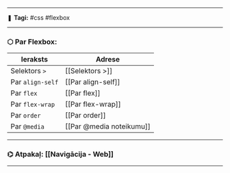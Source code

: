 ___

❚ **Tagi:** #css #flexbox

---
### ⬡ Par Flexbox:

| Ieraksts         | Adrese                   |
| ---------------- | ------------------------ |
| Selektors `>`    | [[Selektors >]]          |
| Par `align-self` | [[Par align-self]]       |
| Par `flex`       | [[Par flex]]             |
| Par `flex-wrap`  | [[Par flex-wrap]]        |
| Par `order`      | [[Par order]]            |
| Par `@media`     | [[Par @media noteikumu]] |

---
### ⌬ Atpakaļ: [[Navigācija - Web]]

___